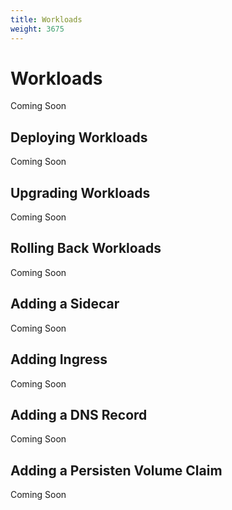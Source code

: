 ```yaml
---
title: Workloads
weight: 3675
---
```

# Workloads

Coming Soon

## Deploying Workloads

Coming Soon

## Upgrading Workloads

Coming Soon

## Rolling Back Workloads

Coming Soon

## Adding a Sidecar

Coming Soon

## Adding Ingress

Coming Soon

## Adding a DNS Record

Coming Soon

## Adding a Persisten Volume Claim

Coming Soon
